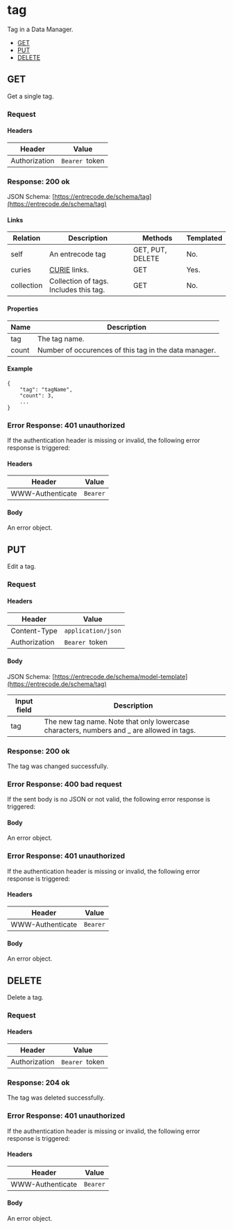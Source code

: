 # tag 
Tag in a Data Manager.

* [GET](#get)   
* [PUT](#put)
* [DELETE](#delete)

## GET
Get a single tag.

### Request

#### Headers
|Header|Value|
|------|-----|
|Authorization|`Bearer `token|

### Response: 200 ok

JSON Schema: [https://entrecode.de/schema/tag](https://entrecode.de/schema/tag)

#### Links
| Relation     | Description     | Methods     | Templated     |
|--------------|-----------------|-------------|---------------|
|self          |An entrecode tag|GET, PUT, DELETE  |No.            |
|curies        |[CURIE](http://www.w3.org/TR/curie/) links. | GET | Yes.|
|collection    |Collection of tags. Includes this tag.|GET|No.|


#### Properties
| Name         | Description     |
|--------------|-----------------|
|tag       		|The tag name.|
|count	   		|Number of occurences of this tag in the data manager.

#### Example

```
{
	"tag": "tagName",
	"count": 3,
	...
}
```

### Error Response: 401 unauthorized
If the authentication header is missing or invalid, the following error response is triggered:

#### Headers
|Header|Value|
|------|-----|
|WWW-Authenticate|`Bearer`|

#### Body
An error object.


## PUT
Edit a tag. 

### Request

#### Headers
|Header|Value|
|------|-----|
|Content-Type|`application/json`|
|Authorization|`Bearer `token|

#### Body

JSON Schema: [https://entrecode.de/schema/model-template](https://entrecode.de/schema/tag)

|Input field     |Description        |
|----------------|-------------------|
|tag             |The new tag name. Note that only lowercase characters, numbers and _ are allowed in tags.

### Response: 200 ok

The tag was changed successfully.

### Error Response: 400 bad request

If the sent body is no JSON or not valid, the following error response is triggered:

#### Body
An error object.


### Error Response: 401 unauthorized

If the authentication header is missing or invalid, the following error response is triggered:

#### Headers
|Header|Value|
|------|-----|
|WWW-Authenticate|`Bearer`|

#### Body
An error object.



## DELETE
Delete a tag. 

### Request

#### Headers
|Header|Value|
|------|-----|
|Authorization|`Bearer `token|

### Response: 204 ok

The tag was deleted successfully.

### Error Response: 401 unauthorized

If the authentication header is missing or invalid, the following error response is triggered:

#### Headers
|Header|Value|
|------|-----|
|WWW-Authenticate|`Bearer`|

#### Body
An error object.